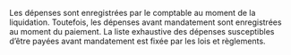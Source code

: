 Les dépenses sont enregistrées par le comptable au moment de la liquidation.
Toutefois, les dépenses avant mandatement sont enregistrées au moment du paiement.
La liste exhaustive des dépenses susceptibles d’être payées avant mandatement est fixée par les lois et règlements.